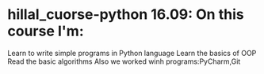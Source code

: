 # hillal_cuorse-python 16.09: On this course I'm:
Learn to write simple programs in Python language
Learn the basics of OOP
Read the basic algorithms
Also we worked winh programs:PyCharm,Git
